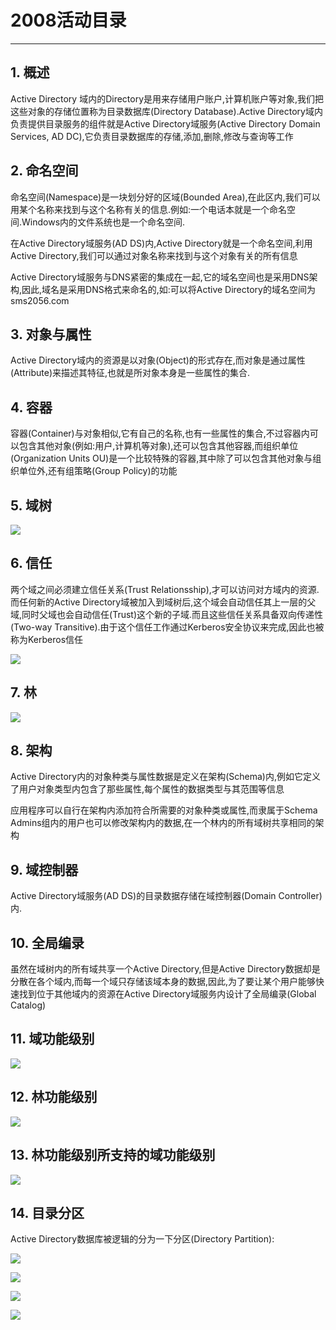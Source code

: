 # 2008活动目录

---

## 1. 概述
Active Directory 域内的Directory是用来存储用户账户,计算机账户等对象,我们把这些对象的存储位置称为目录数据库(Directory Database).Active Directory域内负责提供目录服务的组件就是Active Directory域服务(Active Directory Domain Services, AD DC),它负责目录数据库的存储,添加,删除,修改与查询等工作

## 2. 命名空间
命名空间(Namespace)是一块划分好的区域(Bounded Area),在此区内,我们可以用某个名称来找到与这个名称有关的信息.例如:一个电话本就是一个命名空间.Windows内的文件系统也是一个命名空间.

在Active Directory域服务(AD DS)内,Active Directory就是一个命名空间,利用Active Directory,我们可以通过对象名称来找到与这个对象有关的所有信息

Active Directory域服务与DNS紧密的集成在一起,它的域名空间也是采用DNS架构,因此,域名是采用DNS格式来命名的,如:可以将Active Directory的域名空间为sms2056.com

## 3. 对象与属性
Active Directory域内的资源是以对象(Object)的形式存在,而对象是通过属性(Attribute)来描述其特征,也就是所对象本身是一些属性的集合.

## 4. 容器
容器(Container)与对象相似,它有自己的名称,也有一些属性的集合,不过容器内可以包含其他对象(例如:用户,计算机等对象),还可以包含其他容器,而组织单位(Organization Units OU)是一个比较特殊的容器,其中除了可以包含其他对象与组织单位外,还有组策略(Group Policy)的功能

## 5. 域树

![](/windows/win2008R2/serverAD/image/readme-1.png)

## 6. 信任

两个域之间必须建立信任关系(Trust Relationsship),才可以访问对方域内的资源.而任何新的Active Directory域被加入到域树后,这个域会自动信任其上一层的父域,同时父域也会自动信任(Trust)这个新的子域.而且这些信任关系具备双向传递性(Two-way Transitive).由于这个信任工作通过Kerberos安全协议来完成,因此也被称为Kerberos信任

![](/windows/win2008R2/serverAD/image/readme-2.png)

## 7. 林

![](/windows/win2008R2/serverAD/image/readme-3.png)

## 8. 架构

Active Directory内的对象种类与属性数据是定义在架构(Schema)内,例如它定义了用户对象类型内包含了那些属性,每个属性的数据类型与其范围等信息

应用程序可以自行在架构内添加符合所需要的对象种类或属性,而隶属于Schema Admins组内的用户也可以修改架构内的数据,在一个林内的所有域树共享相同的架构

## 9. 域控制器

Active Directory域服务(AD DS)的目录数据存储在域控制器(Domain Controller)内.

## 10. 全局编录
虽然在域树内的所有域共享一个Active Directory,但是Active Directory数据却是分散在各个域内,而每一个域只存储该域本身的数据,因此,为了要让某个用户能够快速找到位于其他域内的资源在Active Directory域服务内设计了全局编录(Global Catalog)

## 11. 域功能级别

![](/windows/win2008R2/serverAD/image/readme-4.png)

## 12. 林功能级别

![](/windows/win2008R2/serverAD/image/readme-5.png)

## 13. 林功能级别所支持的域功能级别

![](/windows/win2008R2/serverAD/image/readme-6.png)

## 14. 目录分区
Active Directory数据库被逻辑的分为一下分区(Directory Partition):

![](/windows/win2008R2/serverAD/image/readme-7.png)

![](/windows/win2008R2/serverAD/image/readme-8.png)

![](/windows/win2008R2/serverAD/image/readme-9.png)

![](/windows/win2008R2/serverAD/image/readme-10.png)










